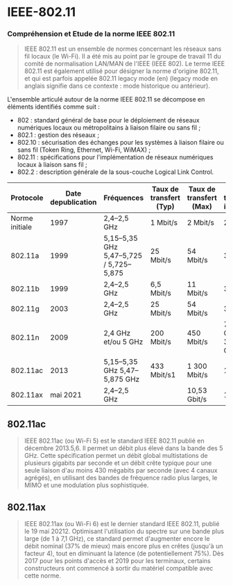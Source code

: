 # IEEE-802.11
### Compréhension et Etude de la norme IEEE 802.11

>IEEE 802.11 est un ensemble de normes concernant les réseaux sans fil locaux (le Wi-Fi). Il a été mis au point par le groupe de travail 11 du comité de normalisation LAN/MAN de l'IEEE (IEEE 802). Le terme IEEE 802.11 est également utilisé pour désigner la norme d'origine 802.11, et qui est parfois appelée 802.11 legacy mode (en) (legacy mode en anglais signifie dans ce contexte : mode historique ou antérieur).

L'ensemble articulé autour de la norme IEEE 802.11 se décompose en éléments identifiés comme suit :

* 802 : standard général de base pour le déploiement de réseaux numériques locaux ou métropolitains à liaison filaire ou sans fil ;
* 802.1 : gestion des réseaux ;
* 802.10 : sécurisation des échanges pour les systèmes à liaison filaire ou sans fil (Token Ring, Ethernet, Wi-Fi, WiMAX) ;
* 802.11 : spécifications pour l'implémentation de réseaux numériques locaux à liaison sans fil ;
* 802.2 : description générale de la sous-couche Logical Link Control.

| Protocole | Date depublication | Fréquences | Taux de transfert (Typ) | Taux de transfert (Max) | Portée théorique intérieure | Portée théorique extérieure |
| --- | --- | --- | --- | --- | --- | --- |
| Norme initiale | 1997 | 2,4–2,5 GHz | 1 Mbit/s | 2 Mbit/s | 20 m | 100 m |
| 802.11a | 1999 | 5,15–5,35 GHz </br>5,47–5,725 / 5,725–5,875 | 25 Mbit/s | 54 Mbit/s | 35 m | 120 m (5 GHz) 5 km (3,7 GHz) |
| 802.11b | 1999 | 2,4–2,5 GHz | 6,5 Mbit/s | 11 Mbit/s | 35 m | 140 m |
| 802.11g | 2003 | 2,4–2,5 GHz | 25 Mbit/s | 54 Mbit/s | 38 m | 140 m |
| 802.11n | 2009 | 2,4 GHz et/ou 5 GHz | 200 Mbit/s | 450 Mbit/s | 70 m (2,4 GHz) 12–35 m (5 GHz) | 250 m |
| 802.11ac | 2013 | 5,15–5,35 GHz 5,47–5,875 GHz | 	433 Mbit/s1 | 1 300 Mbit/s | 12–35 m | 300 m |
| 802.11ax | mai 2021 | 2,4–2,5 GHz | | 10,53 Gbit/s | 12–35 m | 300 m |

## 802.11ac
>IEEE 802.11ac (ou Wi-Fi 5) est le standard IEEE 802.11 publié en décembre 2013.5,6. Il permet un débit plus élevé dans la bande des 5 GHz. Cette spécification permet un débit global multistations de plusieurs gigabits par seconde et un débit crête typique pour une seule liaison d'au moins 430 mégabits par seconde (avec 4 canaux agrégés), en utilisant des bandes de fréquence radio plus larges, le MIMO et une modulation plus sophistiquée.

## 802.11ax
>IEEE 802.11ax (ou Wi-Fi 6) est le dernier standard IEEE 802.11, publié le 19 mai 20212. Optimisant l'utilisation du spectre sur une bande plus large (de 1 à 7,1 GHz), ce standard permet d'augmenter encore le débit nominal (37% de mieux) mais encore plus en crêtes (jusqu'à un facteur 4), tout en diminuant la latence (de potentiellement 75%). Dès 2017 pour les points d'accès et 2019 pour les terminaux, certains constructeurs ont commencé à sortir du matériel compatible avec cette norme.
